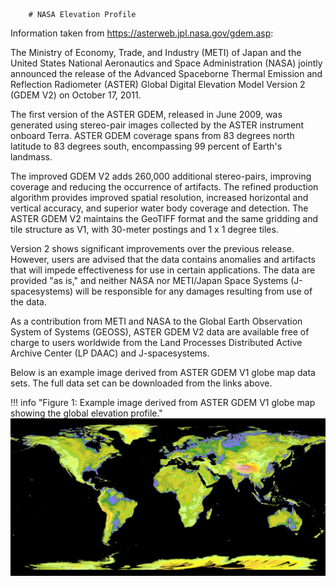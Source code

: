         # NASA Elevation Profile


Information taken from https://asterweb.jpl.nasa.gov/gdem.asp:

The Ministry of Economy, Trade, and Industry (METI) of Japan and the United States National Aeronautics and Space Administration (NASA) jointly announced the release of the Advanced Spaceborne Thermal Emission and Reflection Radiometer (ASTER) Global Digital Elevation Model Version 2 (GDEM V2) on October 17, 2011.

The first version of the ASTER GDEM, released in June 2009, was generated using stereo-pair images collected by the ASTER instrument onboard Terra. ASTER GDEM coverage spans from 83 degrees north latitude to 83 degrees south, encompassing 99 percent of Earth's landmass.

The improved GDEM V2 adds 260,000 additional stereo-pairs, improving coverage and reducing the occurrence of artifacts. The refined production algorithm provides improved spatial resolution, increased horizontal and vertical accuracy, and superior water body coverage and detection. The ASTER GDEM V2 maintains the GeoTIFF format and the same gridding and tile structure as V1, with 30-meter postings and 1 x 1 degree tiles.

Version 2 shows significant improvements over the previous release. However, users are advised that the data contains anomalies and artifacts that will impede effectiveness for use in certain applications. The data are provided "as is," and neither NASA nor METI/Japan Space Systems (J-spacesystems) will be responsible for any damages resulting from use of the data.

As a contribution from METI and NASA to the Global Earth Observation System of Systems (GEOSS), ASTER GDEM V2 data are available free of charge to users worldwide from the Land Processes Distributed Active Archive Center (LP DAAC) and J-spacesystems.

Below is an example image derived from ASTER GDEM V1 globe map data sets. The full data set can be downloaded from the links above.

!!! info "Figure 1: Example image derived from ASTER GDEM V1 globe map showing the global elevation profile."
    ![Global Elevation Profile](GDEM-10km-colorized.png)

